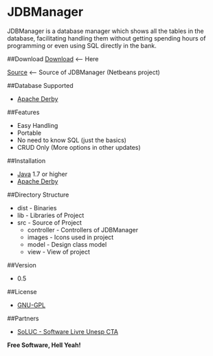 # JDBManager
JDBManager is a database manager which shows all the tables in the database, facilitating handling them without getting spending hours of programming or even using SQL directly in the bank.

##Download
[Download] <-- Here

[Source] <-- Source of JDBManager (Netbeans project)

##Database Supported
  - [Apache Derby]

##Features
  - Easy Handling
  - Portable
  - No need to know SQL (just the basics)
  - CRUD Only (More options in other updates)

##Installation
  - [Java] 1.7 or higher
  - [Apache Derby]

##Directory Structure
  * dist - Binaries
  * lib  - Libraries of Project
  * src  - Source of Project
    * controller - Controllers of JDBManager
    * images - Icons used in project
    * model - Design class model
    * view - View of project

##Version
  - 0.5

##License
  - [GNU-GPL]

##Partners
  - [SoLUC - Software Livre Unesp CTA]

**Free Software, Hell Yeah!**

[SoLUC - Software Livre Unesp CTA]:https://sites.google.com/site/projetosoluc/
[Apache Derby]:http://db.apache.org/derby/
[GNU-GPL]:http://www.gnu.org/copyleft/gpl.html
[Download]:https://github.com/zerossB/JDBManager/blob/master/dist/JDBManagerJar.rar?raw=true
[Source]:https://github.com/zerossB/JDBManager/blob/master/dist/JDBManager.rar?raw=true
[Java]:http://java.com/pt_BR/download/installed8.jsp